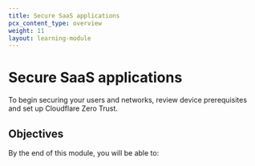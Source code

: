 ```yaml
---
title: Secure SaaS applications
pcx_content_type: overview
weight: 11
layout: learning-module
---
```


# Secure SaaS applications

To begin securing your users and networks, review device prerequisites and set up Cloudflare Zero Trust.

## Objectives

By the end of this module, you will be able to:
